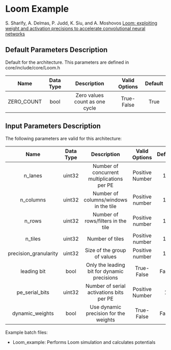 # Loom Example

S. Sharify, A. Delmas, P. Judd, K. Siu, and A. Moshovos
[Loom: exploiting weight and activation precisions to accelerate convolutional neural networks](https://dl.acm.org/citation.cfm?id=3196072)

## Default Parameters Description   

Default for the architecture. This parameters are defined in core/include/core/Loom.h

| Name | Data Type | Description | Valid Options | Default |
|:---:|:---:|:---:|:---:|:---:|
| ZERO_COUNT | bool | Zero values count as one cycle | True-False | True | 
   
## Input Parameters Description   

The following parameters are valid for this architecture:

| Name | Data Type | Description | Valid Options | Default |
|:---:|:---:|:---:|:---:|:---:|
| n_lanes | uint32 | Number of concurrent multiplications per PE | Positive Number | 16 |
| n_columns | uint32 | Number of columns/windows in the tile | Positive number | 16 |
| n_rows | uint32 | Number of rows/filters in the tile | Positive number | 16 |
| n_tiles | uint32 | Number of tiles | Positive number | 16 |
| precision_granularity | uint32 | Size of the group of values | Positive number | 16 |
| leading bit | bool | Only the leading bit for dynamic precisions | True-False | False |
| pe_serial_bits | uint32 | Number of serial activations bits per PE | Positive Number | 1 |
| dynamic_weights | bool | Use dynamic precision for the weights | True-False | False |

Example batch files:

*   Loom_example: Performs Loom simulation and calculates potentials 